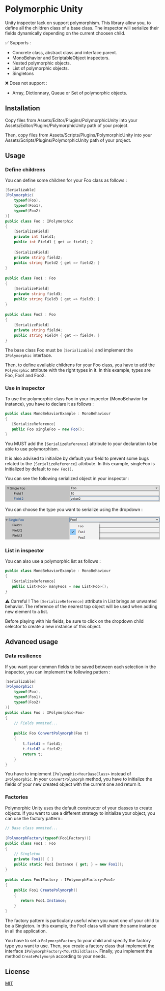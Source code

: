# Polymorphic Unity

Unity inspector lack on support polymorphism. This library allow you, to define all the children class of a base class. The inspector will serialize their fields dynamically depending on the current choosen child.

:white_check_mark: Supports :
* Concrete class, abstract class and interface parent.
* MonoBehavior and ScriptableObject inspectors.
* Nested polymorphic objects.
* List of polymorphic objects.
* Singletons

:x: Does not support :
* Array, Dictionnary, Queue or Set of polymorphic objects.

## Installation

Copy files from Assets/Editor/Plugins/PolymorphicUnity into your Assets/Editor/Plugins/PolymorphicUnity path of your project.

Then, copy files from Assets/Scripts/Plugins/PolymorphicUnity into your Assets/Scripts/Plugins/PolymorphicUnity path of your project.

## Usage

### Define childrens

You can define some children for your Foo class as follows :

```csharp
[Serializable]
[Polymorphic(
    typeof(Foo),
    typeof(Foo1),
    typeof(Foo2)
)]
public class Foo : IPolymorphic
{
    [SerializeField]
    private int field1;
    public int Field1 { get => field1; }

    [SerializeField]
    private string field2;
    public string Field2 { get => field2; }
}

public class Foo1 : Foo
{
    [SerializeField]
    private string field3;
    public string Field3 { get => field3; }
}

public class Foo2 : Foo
{
    [SerializeField]
    private string field4;
    public string Field4 { get => field4; }
}
```
The base class Foo must be ```[Serializable]``` and implement the ```IPolymorphic``` interface.

Then, to define available childrens for your Foo class, you have to add the ```Polymorphic``` attribute with the right types in it. In this example, types are Foo, Foo1 and Foo2.

### Use in inspector

To use the polymorphic class Foo in your inspector (MonoBehavior for instance), you have to declare it as follows :

```csharp
public class MonoBehaviorExample : MonoBehaviour
{
   [SerializeReference]
   public Foo singleFoo = new Foo();
}
```

You MUST add the ```[SerializeReference]``` attribute to your declaration to be able to use polymorphism.

It is also advised to initialize by default your field to prevent some bugs related to the ```[SerializeReference]``` attribute. In this example, singleFoo is initialized by default to ```new Foo()```.

You can see the following serialized object in your inspector :

![missing image](https://github.com/Mabbutnem/polymorphic-unity/blob/images/serialized.png?raw=true)

You can choose the type you want to serialize using the dropdown :

![missing image](https://github.com/Mabbutnem/polymorphic-unity/blob/images/dropdown.png?raw=true)

### List in inspector

You can also use a polymorphic list as follows :

```csharp
public class MonoBehaviorExample : MonoBehaviour
{
   [SerializeReference]
   public List<Foo> manyFoos = new List<Foo>();
}
```
:warning: Carreful ! The ```[SerializeReference]``` attribute in List brings an unwanted behavior. The reference of the nearest top object will be used when adding new element to a list.

Before playing with his fields, be sure to click on the dropdown child selector to create a new instance of this object.

## Advanced usage

### Data resilience

If you want your common fields to be saved between each selection in the inspector, you can implement the following pattern :

```csharp
[Serializable]
[Polymorphic(
    typeof(Foo),
    typeof(Foo1),
    typeof(Foo2)
)]
public class Foo : IPolymorphic<Foo>
{
    // Fields ommited...
    
    public Foo ConvertPolymorph(Foo t)
    {
        t.field1 = field1;
        t.field2 = field2;
        return t;
    }
}
```

You have to implement ```IPolymophic<YourBaseClass>``` instead of ```IPolymorphic```. In your ```ConvertPolymorph``` method, you have to initialize the fields of your new created object with the current one and return it.

### Factories

Polymorphic Unity uses the default constructor of your classes to create objects. If you want to use a different strategy to initialize your object, you can use the factory pattern :

```csharp
// Base class ommited...

[PolymorphFactory(typeof(Foo1Factory))]
public class Foo1 : Foo
{
    // Singleton
    private Foo1() { }
    public static Foo1 Instance { get; } = new Foo1();
}

public class Foo1Factory : IPolymorphFactory<Foo1>
{
    public Foo1 CreatePolymorph()
    {
       return Foo1.Instance;
    }
}
```

The factory pattern is particularly useful when you want one of your child to be a Singleton. In this example, the Foo1 class will share the same instance in all the application.

You have to set a ```PolymorphFactory``` to your child and specify the factory type you want to use. Then, you create a factory class that implement the interface ```IPolymorphFactory<YourChildClass>```. Finally, you implement the method ```CreatePolymorph``` according to your needs.

## License
[MIT](https://choosealicense.com/licenses/mit/)
